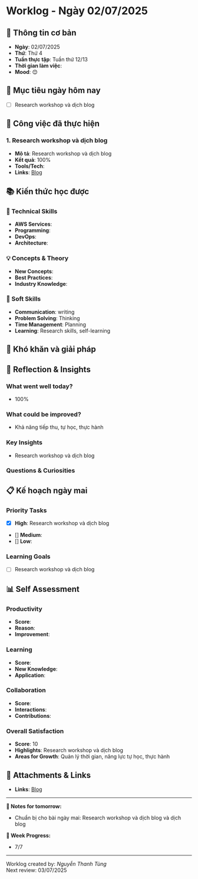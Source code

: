 # Worklog - Ngày 02/07/2025
## 📅 Thông tin cơ bản
- **Ngày**: 02/07/2025
- **Thứ**: Thứ 4
- **Tuần thực tập**: Tuần thứ 12/13
- **Thời gian làm việc**: 
- **Mood**: 😊

## 🎯 Mục tiêu ngày hôm nay
- [ ] Research workshop và dịch blog

## 💼 Công việc đã thực hiện

### 1. Research workshop và dịch blog 
- **Mô tả**: Research workshop và dịch blog
- **Kết quả**: 100%
- **Tools/Tech**: 
- **Links**: [Blog](https://docs.google.com/document/d/1qjdOvIyAMNNDaO-S4f6TizlO5rhX021xyp0MrmolQio/edit?usp=sharing)

## 📚 Kiến thức học được

### 🔧 Technical Skills
- **AWS Services**:
- **Programming**: 
- **DevOps**: 
- **Architecture**: 

### 💡 Concepts & Theory
- **New Concepts**: 
- **Best Practices**: 
- **Industry Knowledge**: 

### 🤝 Soft Skills
- **Communication**: writing
- **Problem Solving**: Thinking
- **Time Management**: Planning
- **Learning**: Research skills, self-learning

## 🚧 Khó khăn và giải pháp

## 💭 Reflection & Insights

### What went well today?
- 100%

### What could be improved?
- Khả năng tiếp thu, tự học, thực hành

### Key Insights
- Research workshop và dịch blog

### Questions & Curiosities

## 📋 Kế hoạch ngày mai

### Priority Tasks
- [x] **High**: Research workshop và dịch blog
- [] **Medium**: 
- [] **Low**: 

### Learning Goals
- [ ] Research workshop và dịch blog

## 📊 Self Assessment

### Productivity
- **Score**:
- **Reason**: 
- **Improvement**:

### Learning
- **Score**: 
- **New Knowledge**:
- **Application**:

### Collaboration
- **Score**: 
- **Interactions**: 
- **Contributions**: 

### Overall Satisfaction
- **Score**: 10
- **Highlights**: Research workshop và dịch blog
- **Areas for Growth**: Quản lý thời gian, năng lực tự học, thực hành


## 📎 Attachments & Links
- **Links**: [Blog](https://docs.google.com/document/d/1qjdOvIyAMNNDaO-S4f6TizlO5rhX021xyp0MrmolQio/edit?usp=sharing)
---

**📝 Notes for tomorrow:**
- Chuẩn bị cho bài ngày mai: Research workshop và dịch blog và dịch blog

**🎯 Week Progress:**
- 7/7

---
Worklog created by: *Nguyễn Thanh Tùng*  
Next review: 03/07/2025



